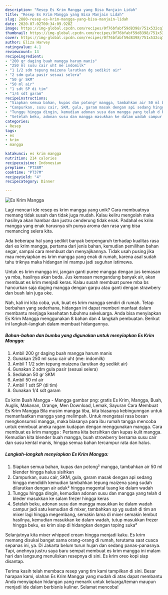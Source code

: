 ```yaml
---
description: "Resep Es Krim Mangga yang Bisa Manjain Lidah"
title: "Resep Es Krim Mangga yang Bisa Manjain Lidah"
slug: 2880-resep-es-krim-mangga-yang-bisa-manjain-lidah
date: 2020-07-02T00:34:09.928Z
image: https://img-global.cpcdn.com/recipes/0f76bfabf59d8398/751x532cq70/es-krim-mangga-foto-resep-utama.jpg
thumbnail: https://img-global.cpcdn.com/recipes/0f76bfabf59d8398/751x532cq70/es-krim-mangga-foto-resep-utama.jpg
cover: https://img-global.cpcdn.com/recipes/0f76bfabf59d8398/751x532cq70/es-krim-mangga-foto-resep-utama.jpg
author: Eliza Harvey
ratingvalue: 4.1
reviewcount: 13
recipeingredient:
- "200 gr daging buah mangga harum manis"
- "250 ml susu cair uht me indomilk"
- "1 1/2 sdm tepung maizena larutkan dg sedikit air"
- "2 sdm gula pasir sesuai selera"
- "50 gr SKM"
- "50 ml air"
- "1 sdt SP di tim"
- "1/4 sdt garam"
recipeinstructions:
- "Siapkan semua bahan, kupas dan potong² mangga, tambahkan air 50 ml blender hingga halus sisihkan"
- "Campurkan, susu cair, SKM, gula, garam masak dengan api sedang hingga mendidih kemudian tambahkan tepung maizena yang sudah dilarutkan dengan air aduk² hingga megental tuang ke dalam wadah"
- "Tunggu hingga dingin, kemudian adonan susu dan mangga yang telah d bleder masukkan ke salam frezer hingga keras"
- "Setelah beku, adonan susu dan mangga masukkan ke dalam wadah campur jadi satu kemudian di mixer, tambahkan sp yg sudah di tim an mixer lagi hingga megembang, semakin lama di mixer semakin lembut hasilnya, kemudian masukkan ke dalam wadah, tutup masukkan frezer hingga beku, es krim siap di hidangkan dengan toping suka²"
categories:
- Resep
tags:
- es
- krim
- mangga

katakunci: es krim mangga 
nutrition: 214 calories
recipecuisine: Indonesian
preptime: "PT38M"
cooktime: "PT37M"
recipeyield: "4"
recipecategory: Dinner

---
```



![Es Krim Mangga](https://img-global.cpcdn.com/recipes/0f76bfabf59d8398/751x532cq70/es-krim-mangga-foto-resep-utama.jpg)

Lagi mencari ide resep es krim mangga yang unik? Cara membuatnya memang tidak susah dan tidak juga mudah. Kalau keliru mengolah maka hasilnya akan hambar dan justru cenderung tidak enak. Padahal es krim mangga yang enak harusnya sih punya aroma dan rasa yang bisa memancing selera kita.

Ada beberapa hal yang sedikit banyak berpengaruh terhadap kualitas rasa dari es krim mangga, pertama dari jenis bahan, kemudian pemilihan bahan segar, sampai cara membuat dan menyajikannya. Tidak usah pusing jika mau menyiapkan es krim mangga yang enak di rumah, karena asal sudah tahu triknya maka hidangan ini mampu jadi suguhan istimewa.

Untuk es krim mangga ini, jangan ganti puree mangga dengan jus kemasan ya mba, hasilnya akan beda. Jus kemasan mengandung banyak air, akan membuat es krim menjadi keras. Kalau susah membuat puree mba bs hancurkan saja daging mangga dengan garpu atau ganti dengan strawbery dan buah lain juga oke.


Nah, kali ini kita coba, yuk, buat es krim mangga sendiri di rumah. Tetap berbahan yang sederhana, hidangan ini dapat memberi manfaat dalam membantu menjaga kesehatan tubuhmu sekeluarga. Anda bisa menyiapkan Es Krim Mangga menggunakan 8 bahan dan 4 langkah pembuatan. Berikut ini langkah-langkah dalam membuat hidangannya.

<!--inarticleads1-->

##### Bahan-bahan dan bumbu yang digunakan untuk menyiapkan Es Krim Mangga:

1. Ambil 200 gr daging buah mangga harum manis
1. Gunakan 250 ml susu cair uht (me: indomilk)
1. Ambil 1 1/2 sdm tepung maizena (larutkan dg sedikit air)
1. Gunakan 2 sdm gula pasir (sesuai selera)
1. Sediakan 50 gr SKM
1. Ambil 50 ml air
1. Ambil 1 sdt SP (di tim)
1. Gunakan 1/4 sdt garam


Es krim Buah Mangga - Mangga gambar png: gratis Es Krim, Mangga, Buah, Auglis, Makanan, Orange, Men Download, Lemak, Sayuran Cara Membuat Es Krim Mangga Bila musim mangga tiba, kita biasanya kebingunngan untuk memanfaatkan mangga yang melimpah. Untuk mengatasi rasa bosan mengkonsumsi mangga, maka biasanya para ibu rumah tangga mencoba untuk emmbuat aneka ragam kudapan dengan menggunakan mangga. Cara membuat es krim mangga : Pertama kita bersihkan dan kupas kulit mangga. Kemudian kita blender buah mangga, buah strowberry bersama susu cair dan susu kental manis, hingga semua bahan tercampur rata dan halus. 

<!--inarticleads2-->

##### Langkah-langkah menyiapkan Es Krim Mangga:

1. Siapkan semua bahan, kupas dan potong² mangga, tambahkan air 50 ml blender hingga halus sisihkan
1. Campurkan, susu cair, SKM, gula, garam masak dengan api sedang hingga mendidih kemudian tambahkan tepung maizena yang sudah dilarutkan dengan air aduk² hingga megental tuang ke dalam wadah
1. Tunggu hingga dingin, kemudian adonan susu dan mangga yang telah d bleder masukkan ke salam frezer hingga keras
1. Setelah beku, adonan susu dan mangga masukkan ke dalam wadah campur jadi satu kemudian di mixer, tambahkan sp yg sudah di tim an mixer lagi hingga megembang, semakin lama di mixer semakin lembut hasilnya, kemudian masukkan ke dalam wadah, tutup masukkan frezer hingga beku, es krim siap di hidangkan dengan toping suka²


Selanjutnya kita mixer whipped cream hingga menjadi kaku. Es krim memang disukai banget sama orang-orang di rumah, terutama saat cuaca sepanas ini, ya. Di Jakarta belum turun hujan dan sedang panas-panasnya. Tapi, anehnya justru saya baru sempat membuat es krim mangga ini malam hari dan langsung menuliskan resepnya di sini. Es krim oreo kopi siap disantap. 

Terima kasih telah membaca resep yang tim kami tampilkan di sini. Besar harapan kami, olahan Es Krim Mangga yang mudah di atas dapat membantu Anda menyiapkan hidangan yang menarik untuk keluarga/teman maupun menjadi ide dalam berbisnis kuliner. Selamat mencoba!
